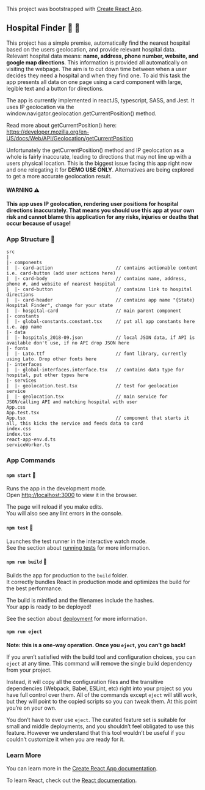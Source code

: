 This project was bootstrapped with [Create React App](https://github.com/facebook/create-react-app).

## Hospital Finder :hospital: :satellite:

This project has a simple premise, automatically find the nearest hospital based on the users geolocation, and provide relevant hospital data. Relevant hospital data means: **name, address, phone number, website, and google map directions**. This information is provided all automatically on visiting the webpage. The aim is to cut down time between when a user decides they need a hospital and when they find one. To aid this task the app presents all data on one page using a card component with large, legible text and a button for directions.

The app is currently implemented in reactJS, typescript, SASS, and Jest. It uses IP geolocation via the window.navigator.geolocation.getCurrentPosition() method.

Read more about getCurrentPosition() here: https://developer.mozilla.org/en-US/docs/Web/API/Geolocation/getCurrentPosition

Unfortunately the getCurrentPosition() method and IP geolocation as a whole is fairly inaccurate, leading to directions that may not line up with a users physical location. This is the biggest issue facing this app right now and one relegating it for **DEMO USE ONLY**. Alternatives are being explored to get a more accurate geolocation result.


#### WARNING :warning:
**This app uses IP geolocation, rendering user positions for hospital directions inaccurately. That means you should use this app at your own risk and cannot blame this application for any risks, injuries or deaths that occur because of usage!** 


### App Structure :ferris_wheel:

```
src
|
|- components
|  |- card-action                       // contains actionable content i.e. card-button (add user actions here)
|  |- card-body                         // contains name, address, phone #, and website of nearest hospital
|  |- card-button                       // contains link to hospital directions
|  |- card-header                       // contains app name "{State} Hospital Finder", change for your state
|  |- hospital-card                     // main parent component
|- constants
|  |- global-constants.constant.tsx     // put all app constants here i.e. app name
|- data
|  |- hospitals_2018-09.json            // local JSON data, if API is available don't use, if no API drop JSON here
|- fonts
|  |- Lato.ttf                          // font library, currently using Lato. Drop other fonts here
|- interfaces
|  |- global-interfaces.interface.tsx   // contains data type for hospital, put other types here
|- services
|  |- geolocation.test.tsx              // test for geolocation service
|  |- geolocation.tsx                   // main service for JSON/calling API and matching hospital with user
App.css
App.test.tsx
App.tsx                                 // component that starts it all, this kicks the service and feeds data to card
index.css
index.tsx
react-app-env.d.ts
serviceWorker.ts
```

### App Commands
#### `npm start` :runner:

Runs the app in the development mode.<br>
Open [http://localhost:3000](http://localhost:3000) to view it in the browser.

The page will reload if you make edits.<br>
You will also see any lint errors in the console.

#### `npm test` :pencil:

Launches the test runner in the interactive watch mode.<br>
See the section about [running tests](https://facebook.github.io/create-react-app/docs/running-tests) for more information.

#### `npm run build` :construction:

Builds the app for production to the `build` folder.<br>
It correctly bundles React in production mode and optimizes the build for the best performance.

The build is minified and the filenames include the hashes.<br>
Your app is ready to be deployed!

See the section about [deployment](https://facebook.github.io/create-react-app/docs/deployment) for more information.

#### `npm run eject`

**Note: this is a one-way operation. Once you `eject`, you can’t go back!**

If you aren’t satisfied with the build tool and configuration choices, you can `eject` at any time. This command will remove the single build dependency from your project.

Instead, it will copy all the configuration files and the transitive dependencies (Webpack, Babel, ESLint, etc) right into your project so you have full control over them. All of the commands except `eject` will still work, but they will point to the copied scripts so you can tweak them. At this point you’re on your own.

You don’t have to ever use `eject`. The curated feature set is suitable for small and middle deployments, and you shouldn’t feel obligated to use this feature. However we understand that this tool wouldn’t be useful if you couldn’t customize it when you are ready for it.

### Learn More

You can learn more in the [Create React App documentation](https://facebook.github.io/create-react-app/docs/getting-started).

To learn React, check out the [React documentation](https://reactjs.org/).
